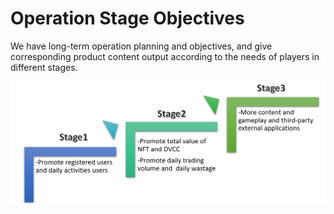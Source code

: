 # Operation Stage Objectives

We have long-term operation planning and objectives, and give corresponding product content output according to the needs of players in different stages.

![](../.gitbook/assets/P14.png)
